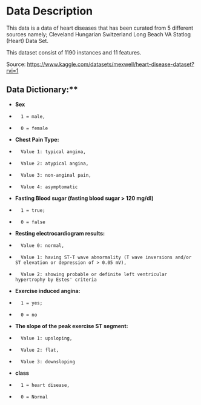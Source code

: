 # Data Description

This data is a data of heart diseases that has been curated from 5 different sources namely; 
Cleveland
Hungarian
Switzerland
Long Beach VA
Statlog (Heart) Data Set.

This dataset consist of 1190 instances and 11 features.

Source: https://www.kaggle.com/datasets/mexwell/heart-disease-dataset?rvi=1

## Data Dictionary:**

*   **Sex**     
*       1 = male, 
*       0 = female
        
*   **Chest Pain Type:** 
*       Value 1: typical angina, 
*       Value 2: atypical angina, 
*       Value 3: non-anginal pain, 
*       Value 4: asymptomatic

*   **Fasting Blood sugar (fasting blood sugar > 120 mg/dl)**
*       1 = true; 
*       0 = false


*   **Resting electrocardiogram results:** 
*       Value 0: normal, 
*       Value 1: having ST-T wave abnormality (T wave inversions and/or ST elevation or depression of > 0.05 mV), 
*       Value 2: showing probable or definite left ventricular hypertrophy by Estes' criteria


*   **Exercise induced angina:** 
*       1 = yes; 
*       0 = no


*   **The slope of the peak exercise ST segment:**  
*       Value 1: upsloping, 
*       Value 2: flat, 
*       Value 3: downsloping


*   **class** 
*       1 = heart disease, 
*       0 = Normal
